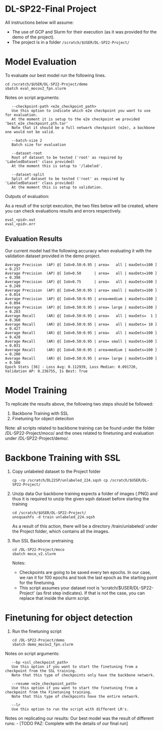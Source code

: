 # DL-SP22-Final Project

All instructions below will assume:

- The use of GCP and Slurm for their execution (as it was provided for the demo of the project).
- The project is in a folder  ```/scratch/$USER/DL-SP22-Project/```


# Model Evaluation

To evaluate our best model run the following lines.

```
cd /scratch/$USER/DL-SP22-Project/demo
sbatch eval_mocov2_fpn.slurm
```

Notes on script arguments: 
     
       --checkpoint-path <e2e_checkpoint_path> 
       Use this option to indicate which e2e checkpoint you want to use for evaluation. 
       At the moment it is setup to the e2e checkpoint we provided 'best_e2e_checkpoint.pth.tar'
       Note that it should be a full network checkpoint (e2e), a backbone one would not be valid.
       
       --batch-size 2
       Batch size for evaluation
       
       --dataset-root 
       Root of dataset to be tested ('root' as required by 'LabeledDataset' class provided)
       At the moment this is setup to '/labeled'.
       
       --dataset-split 
       Split of dataset to be tested ('root' as required by 'LabeledDataset' class provided)
       At the moment this is setup to validation.
       

Outputs of evaluation: 

As a result of the script execution, the two files below will be created, where you can check evaluations results and errors respectively.

```
eval_<pid>.out
eval_<pid>.err
```
 
## Evaluation Results

Our current model had the following accuracy when evaluating it with the validation dataset provided in the demo project.

```
Average Precision  (AP) @[ IoU=0.50:0.95 | area=   all | maxDets=100 ] = 0.237
Average Precision  (AP) @[ IoU=0.50      | area=   all | maxDets=100 ] = 0.398
Average Precision  (AP) @[ IoU=0.75      | area=   all | maxDets=100 ] = 0.249
Average Precision  (AP) @[ IoU=0.50:0.95 | area= small | maxDets=100 ] = 0.014
Average Precision  (AP) @[ IoU=0.50:0.95 | area=medium | maxDets=100 ] = 0.094
Average Precision  (AP) @[ IoU=0.50:0.95 | area= large | maxDets=100 ] = 0.283
Average Recall     (AR) @[ IoU=0.50:0.95 | area=   all | maxDets=  1 ] = 0.360
Average Recall     (AR) @[ IoU=0.50:0.95 | area=   all | maxDets= 10 ] = 0.427
Average Recall     (AR) @[ IoU=0.50:0.95 | area=   all | maxDets=100 ] = 0.428
Average Recall     (AR) @[ IoU=0.50:0.95 | area= small | maxDets=100 ] = 0.031
Average Recall     (AR) @[ IoU=0.50:0.95 | area=medium | maxDets=100 ] = 0.200
Average Recall     (AR) @[ IoU=0.50:0.95 | area= large | maxDets=100 ] = 0.500
Epoch Stats [36] - Loss Avg: 0.112939, Loss Median: 0.091720, Validation AP: 0.236755, Is Best: True
```



# Model Training
To replicate the results above, the following two steps should be followed:

 1. Backbone Training with SSL
 2. Finetuning for object deteciton


Note: all scripts related to backbone training can be found under the folder /DL-SP22-Project/moco/ and the ones related to finetuning and evaluation under /DL-SP22-Project/demo/.


# Backbone Training with SSL
  
   1. Copy unlabeled dataset to the Project folder
      ```
      cp -rp /scratch/DL22SP/unlabeled_224.sqsh cp /scratch/$USER/DL-SP22-Project/
      ```  
      
   2. Unzip data
      Our backbone training expects a folder of images (.PNG) and thus it is required to unzip the given sqsh dataset before starting the training 
      ```
      cd /scratch/$USER/DL-SP22-Project/
      unsquashfs -d train unlabeled_224.sqsh
      ```
      As a result of this action, there will be a directory /train/unlabeled/ under the Project folder, which contains all the images.
      
      
   3. Run SSL Backbone pretraining
      ```
      cd /DL-SP22-Project/moco
      sbatch moco_v2.slurm
      ```
      Notes:
      - Checkpoints are going to be saved every ten epochs. In our case, we ran it for 100 epochs and took the last epoch as the starting point for the             finetuning.
      - This script assumes your dataset root is 'scratch/$USER/DL-SP22-Project' (as first step indicates). If that is not the case, you can replace that           inside the slurm script.

# Finetuning for object detection

   1. Run the finetuning script

      ```
      cd /DL-SP22-Project/demo
      sbatch demo_mocov2_fpn.slurm
      ``` 
     
     
  Notes on script arguments: 
     
       --bp <ssl_checkpoint_path> 
       Use this option if you want to start the finetuning from a checkpoint from the SSL training.
       Note that this type of checkpoints only have the backbone network.

       --resume <e2e_checkpoint_path>
       Use this option if you want to start the finetuning from a checkpoint from the Finetuning training.
       Note that this type of checkpoints have the entire network.

       --lr
       Use this option to run the script with different LR's.
     
     
  Notes on replicating our results:
     Our best model was the result of different runs:
     - [TODO PAZ: Complete with the details of our final run]
 
